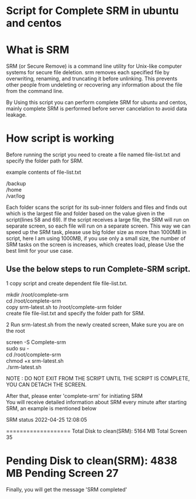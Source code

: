 # Script for Complete SRM in ubuntu and centos

What is SRM
==============

SRM (or Secure Remove) is a command line utility for Unix-like computer systems for secure file deletion. srm removes each specified file by overwriting, renaming, and truncating it before unlinking. This prevents other people from undeleting or recovering any information about the file from the command line.

By Using this script you can perform complete SRM for ubuntu and centos, mainly complete SRM is performed before server cancelation to avoid data leakage.

How script is working
==============

Before running the script you need to create a file named file-list.txt and specify the folder path for SRM.

example contents of file-list.txt

/backup<br>
/home<br>
/var/log<br>

Each folder scans the script for its sub-inner folders and files and finds out which is the largest file and folder based on the value given in the script(lines 58 and 69). If the script receives a large file, the SRM will run on separate screen, so each file will run on a separate screen. This way we can speed up the SRM task, please use big folder size as more than 1000MB in script, here I am using 1000MB, if you use only a small size, the number of SRM tasks on the screen is increases, which creates load, please Use the best limit for your use case.

Use the below steps to run Complete-SRM script.
------------------

1 copy script and create dependent file file-list.txt.

mkdir /root/complete-srm<br>
cd /root/complete-srm<br>
copy srm-latest.sh to /root/complete-srm folder<br>
create file file-list.txt and specify the folder path for SRM.<br>

2 Run srm-latest.sh from the newly created screen, Make sure you are on the root

screen -S Complete-srm<br>
sudo su -<br>
cd /root/complete-srm<br>
chmod +x srm-latest.sh<br>
./srm-latest.sh<br>

NOTE : DO NOT EXIT FROM THE SCRIPT UNTIL THE SCRIPT IS COMPLETE, YOU CAN DETACH THE SCREEN.

After that, please enter 'complete-srm' for initiating SRM<br>
You will receive detailed information about SRM every minute after starting SRM, an example is mentioned below<br>

<pr>
SRM status 2022-04-25 12:08:05

===================
Total Disk to clean(SRM): 5164 MB
Total Screen 35



Pending Disk to clean(SRM): 4838 MB
Pending Screen 27
===================
</pr>

Finally, you will get the message 'SRM completed'

